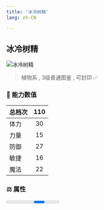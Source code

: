 ```yaml
---
title: '冰冷树精'
lang: zh-CN

---
```


<RouterBack />

## 冰冷树精

![冰冷树精](https://user-images.githubusercontent.com/78347270/115957200-04ad0200-a53c-11eb-8643-fa00ab16c9c8.gif) 

> 植物系 , 3级普通图鉴<Card /> , 可封印 ✅ 


### 💪 能力数值

| 总档次       | 110            |
| :----------- |:-------------:|
| 体力      | 30   <Stars :number="3" />  |
| 力量      | 15   <Stars :number="1.5" />  |
| 防御      | 27   <Stars :number="2.5" />  | 
| 敏捷      | 16  <Stars :number="1.5" />  | 
| 魔法      | 22  <Stars :number="2" />   | 


### ⚖️ 属性


<Progress earth :number="0" />

<Progress water :number="7" />

<Progress fire :number="3" />

<Progress wind :number="0" />

### ✨ 技能栏 <Strong>8个</Strong>

- 攻击
- 防御

### 👶 1级出现点

- 芙蕾雅岛 亚留特村全域





